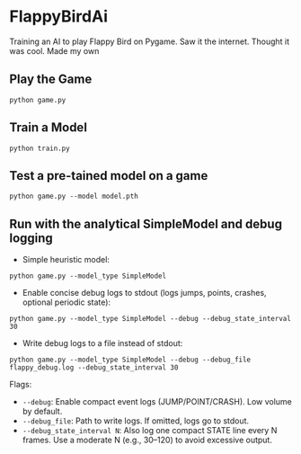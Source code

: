 # FlappyBirdAi
Training an AI to play Flappy Bird on Pygame. Saw it the internet. Thought it was cool. Made my own


## Play the Game 
```
python game.py
```

## Train a Model
```
python train.py
```

## Test a pre-tained model on a game
```
python game.py --model model.pth
```


## Run with the analytical SimpleModel and debug logging
- Simple heuristic model:
```
python game.py --model_type SimpleModel
```

- Enable concise debug logs to stdout (logs jumps, points, crashes, optional periodic state):
```
python game.py --model_type SimpleModel --debug --debug_state_interval 30
```

- Write debug logs to a file instead of stdout:
```
python game.py --model_type SimpleModel --debug --debug_file flappy_debug.log --debug_state_interval 30
```

Flags:
- `--debug`: Enable compact event logs (JUMP/POINT/CRASH). Low volume by default.
- `--debug_file`: Path to write logs. If omitted, logs go to stdout.
- `--debug_state_interval N`: Also log one compact STATE line every N frames. Use a moderate N (e.g., 30–120) to avoid excessive output.
